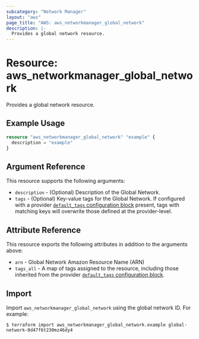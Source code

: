 ```yaml
---
subcategory: "Network Manager"
layout: "aws"
page_title: "AWS: aws_networkmanager_global_network"
description: |-
  Provides a global network resource.
---
```


# Resource: aws_networkmanager_global_network

Provides a global network resource.

## Example Usage

```terraform
resource "aws_networkmanager_global_network" "example" {
  description = "example"
}
```

## Argument Reference

This resource supports the following arguments:

* `description` - (Optional) Description of the Global Network.
* `tags` - (Optional) Key-value tags for the Global Network. If configured with a provider [`default_tags` configuration block](https://registry.terraform.io/providers/hashicorp/aws/latest/docs#default_tags-configuration-block) present, tags with matching keys will overwrite those defined at the provider-level.

## Attribute Reference

This resource exports the following attributes in addition to the arguments above:

* `arn` - Global Network Amazon Resource Name (ARN)
* `tags_all` - A map of tags assigned to the resource, including those inherited from the provider [`default_tags` configuration block](https://registry.terraform.io/providers/hashicorp/aws/latest/docs#default_tags-configuration-block).

## Import

Import `aws_networkmanager_global_network` using the global network ID. For example:

```
$ terraform import aws_networkmanager_global_network.example global-network-0d47f6t230mz46dy4
```
